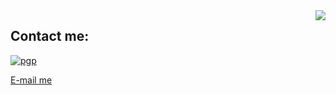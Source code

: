 <img align="right" src="https://github-readme-stats.vercel.app/api?username=totallypredictable&show_icons=true&icon_color=CE1D2D&text_color=718096&bg_color=00000000&hide_title=true&hide_border=true" />



## Contact me:
[![pgp](https://img.shields.io/badge/pgp-0x832E5CC3E97568D0-313131?style=flat&labelColor=313131&color=313131)](https://keys.openpgp.org/vks/v1/by-fingerprint/21E1377536AAD0CEBBCE907A832E5CC3E97568D0)

[E-mail me](mailto:root@systemalert.org?subject=[GitHub]%20Source%20Han%20Sans)
